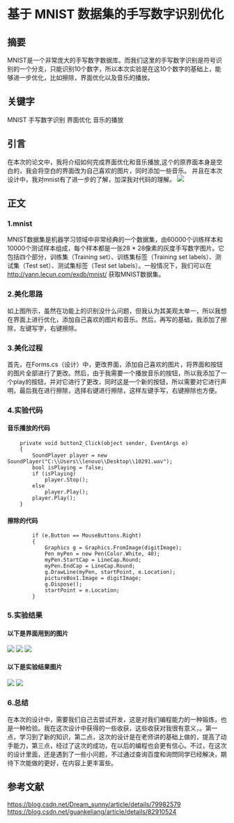 # 基于 MNIST 数据集的手写数字识别优化
## 摘要
MNIST是一个非常庞大的手写数字数据库。而我们这里的手写数字识别是符号识别的一个分支，只能识别10个数字，所以本次实验是在这10个数字的基础上，能够进一步优化，比如擦除，界面优化以及音乐的播放。
## 关键字
MNIST 手写数字识别 界面优化 音乐的播放
## 引言
在本次的论文中，我将介绍如何完成界面优化和音乐播放,这个的原界面本身是空白的，我会将空白的界面改为自己喜欢的图片，同时添加一些音乐。
并且在本次设计中，我对mnist有了进一步的了解，加深我对代码的理解。
![](media/1.jpg)
## 正文
### 1.mnist
MNIST数据集是机器学习领域中非常经典的一个数据集，由60000个训练样本和10000个测试样本组成，每个样本都是一张28 * 28像素的灰度手写数字图片。它包括四个部分，训练集（Training set）、训练集标签（Training set labels）、测试集（Test set）、测试集标签（Test set labels）。一般情况下，我们可以在 http://yann.lecun.com/exdb/mnist/ 获取MNIST数据集。
### 2.美化思路
如上图所示，虽然在功能上的识别没什么问题，但我认为其美观太单一，所以我想在界面上进行优化，添加自己喜欢的图片和音乐。然后，再写的基础，我添加了擦除，左键写字，右键擦除。
### 3.美化过程
首先，在Forms.cs（设计）中，更改界面，添加自己喜欢的图片，将界面和按钮的图片全部进行了更改。然后，由于我需要一个播放音乐的按钮，所以我添加了一个play的按钮，并对它进行了更改，同时这是一个新的按钮，所以需要对它进行声明，最后我在进行擦除，选择右键进行擦除，这样左键手写，右键擦除也方便。
### 4.实验代码
#### 音乐播放的代码
        private void button2_Click(object sender, EventArgs e)
        {
            SoundPlayer player = new SoundPlayer("C:\\Users\\lenovo\\Desktop\\10291.wav");
            bool isPlaying = false;
            if (isPlaying)
                player.Stop();
            else
                player.Play();
            player.Play();
        }
#### 擦除的代码
            if (e.Button == MouseButtons.Right)
            {
                Graphics g = Graphics.FromImage(digitImage);
                Pen myPen = new Pen(Color.White, 40);
                myPen.StartCap = LineCap.Round;
                myPen.EndCap = LineCap.Round;
                g.DrawLine(myPen, startPoint, e.Location);
                pictureBox1.Image = digitImage;
                g.Dispose();
                startPoint = e.Location;
            }

### 5.实验结果
#### 以下是界面用到的图片
![](media/4.jpg)
![](media/5.jpg)
![](media/6.jpg)
#### 以下是实验结果图片
![](media/2.jpg)
![](media/3.jpg)
### 6.总结
在本次的设计中，需要我们自己去尝试开发，这是对我们编程能力的一种锻炼，也是一种检验。我在这次设计中获得的一些收获，这些收获对我很有意义，。第一点，学习到了新的知识，第二点，这次的设计是在老师讲的基础上做的，提高了动手能力，第三点，经过了这次的成功，在以后的编程也会更有信心。不过，在这次的设计里面，还是遇到了一些小问题，不过通过查询百度和询問同学已经解决，期待下次能做的更好，在内容上更丰富些。
## 参考文献
https://blog.csdn.net/Dream_sunny/article/details/79982579
https://blog.csdn.net/guankeliang/article/details/82910524